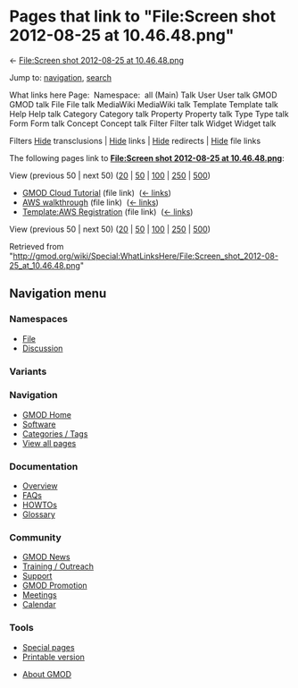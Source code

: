 <div id="mw-page-base" class="noprint">

</div>

<div id="mw-head-base" class="noprint">

</div>

<div id="content" class="mw-body" role="main">

<span id="top"></span>

<div id="mw-js-message" style="display:none;">

</div>



# <span dir="auto">Pages that link to "File:Screen shot 2012-08-25 at 10.46.48.png"</span>

<div id="bodyContent">

<div id="contentSub">

← [File:Screen shot 2012-08-25 at
10.46.48.png](/wiki/File:Screen_shot_2012-08-25_at_10.46.48.png "File:Screen shot 2012-08-25 at 10.46.48.png")

</div>

<div id="jump-to-nav" class="mw-jump">

Jump to: [navigation](#mw-navigation), [search](#p-search)

</div>

<div id="mw-content-text">

What links here Page:  Namespace:  all (Main) Talk User User talk GMOD
GMOD talk File File talk MediaWiki MediaWiki talk Template Template talk
Help Help talk Category Category talk Property Property talk Type Type
talk Form Form talk Concept Concept talk Filter Filter talk Widget
Widget talk

Filters
[Hide](/mediawiki/index.php?title=Special:WhatLinksHere/File:Screen_shot_2012-08-25_at_10.46.48.png&hidetrans=1 "Special:WhatLinksHere/File:Screen shot 2012-08-25 at 10.46.48.png")
transclusions \|
[Hide](/mediawiki/index.php?title=Special:WhatLinksHere/File:Screen_shot_2012-08-25_at_10.46.48.png&hidelinks=1 "Special:WhatLinksHere/File:Screen shot 2012-08-25 at 10.46.48.png")
links \|
[Hide](/mediawiki/index.php?title=Special:WhatLinksHere/File:Screen_shot_2012-08-25_at_10.46.48.png&hideredirs=1 "Special:WhatLinksHere/File:Screen shot 2012-08-25 at 10.46.48.png")
redirects \|
[Hide](/mediawiki/index.php?title=Special:WhatLinksHere/File:Screen_shot_2012-08-25_at_10.46.48.png&hideimages=1 "Special:WhatLinksHere/File:Screen shot 2012-08-25 at 10.46.48.png")
file links

The following pages link to **[File:Screen shot 2012-08-25 at
10.46.48.png](/wiki/File:Screen_shot_2012-08-25_at_10.46.48.png "File:Screen shot 2012-08-25 at 10.46.48.png")**:

View (previous 50 \| next 50)
([20](/mediawiki/index.php?title=Special:WhatLinksHere/File:Screen_shot_2012-08-25_at_10.46.48.png&limit=20 "Special:WhatLinksHere/File:Screen shot 2012-08-25 at 10.46.48.png")
\|
[50](/mediawiki/index.php?title=Special:WhatLinksHere/File:Screen_shot_2012-08-25_at_10.46.48.png&limit=50 "Special:WhatLinksHere/File:Screen shot 2012-08-25 at 10.46.48.png")
\|
[100](/mediawiki/index.php?title=Special:WhatLinksHere/File:Screen_shot_2012-08-25_at_10.46.48.png&limit=100 "Special:WhatLinksHere/File:Screen shot 2012-08-25 at 10.46.48.png")
\|
[250](/mediawiki/index.php?title=Special:WhatLinksHere/File:Screen_shot_2012-08-25_at_10.46.48.png&limit=250 "Special:WhatLinksHere/File:Screen shot 2012-08-25 at 10.46.48.png")
\|
[500](/mediawiki/index.php?title=Special:WhatLinksHere/File:Screen_shot_2012-08-25_at_10.46.48.png&limit=500 "Special:WhatLinksHere/File:Screen shot 2012-08-25 at 10.46.48.png"))

- [GMOD Cloud Tutorial](/wiki/GMOD_Cloud_Tutorial "GMOD Cloud Tutorial")
  (file link) ‎ <span class="mw-whatlinkshere-tools">([←
  links](/mediawiki/index.php?title=Special:WhatLinksHere&target=GMOD+Cloud+Tutorial "Special:WhatLinksHere"))</span>
- [AWS walkthrough](/wiki/AWS_walkthrough "AWS walkthrough") (file link)
  ‎ <span class="mw-whatlinkshere-tools">([←
  links](/mediawiki/index.php?title=Special:WhatLinksHere&target=AWS+walkthrough "Special:WhatLinksHere"))</span>
- [Template:AWS
  Registration](/wiki/Template:AWS_Registration "Template:AWS Registration")
  (file link) ‎ <span class="mw-whatlinkshere-tools">([←
  links](/mediawiki/index.php?title=Special:WhatLinksHere&target=Template%3AAWS+Registration "Special:WhatLinksHere"))</span>

View (previous 50 \| next 50)
([20](/mediawiki/index.php?title=Special:WhatLinksHere/File:Screen_shot_2012-08-25_at_10.46.48.png&limit=20 "Special:WhatLinksHere/File:Screen shot 2012-08-25 at 10.46.48.png")
\|
[50](/mediawiki/index.php?title=Special:WhatLinksHere/File:Screen_shot_2012-08-25_at_10.46.48.png&limit=50 "Special:WhatLinksHere/File:Screen shot 2012-08-25 at 10.46.48.png")
\|
[100](/mediawiki/index.php?title=Special:WhatLinksHere/File:Screen_shot_2012-08-25_at_10.46.48.png&limit=100 "Special:WhatLinksHere/File:Screen shot 2012-08-25 at 10.46.48.png")
\|
[250](/mediawiki/index.php?title=Special:WhatLinksHere/File:Screen_shot_2012-08-25_at_10.46.48.png&limit=250 "Special:WhatLinksHere/File:Screen shot 2012-08-25 at 10.46.48.png")
\|
[500](/mediawiki/index.php?title=Special:WhatLinksHere/File:Screen_shot_2012-08-25_at_10.46.48.png&limit=500 "Special:WhatLinksHere/File:Screen shot 2012-08-25 at 10.46.48.png"))

</div>

<div class="printfooter">

Retrieved from
"<http://gmod.org/wiki/Special:WhatLinksHere/File:Screen_shot_2012-08-25_at_10.46.48.png>"

</div>

<div id="catlinks" class="catlinks catlinks-allhidden">

</div>

<div class="visualClear">

</div>

</div>

</div>

<div id="mw-navigation">

## Navigation menu

<div id="mw-head">



<div id="left-navigation">

<div id="p-namespaces" class="vectorTabs" role="navigation"
aria-labelledby="p-namespaces-label">

### Namespaces

- <span id="ca-nstab-image"><a href="/wiki/File:Screen_shot_2012-08-25_at_10.46.48.png"
  accesskey="c" title="View the file page [c]">File</a></span>
- <span id="ca-talk"><a
  href="/mediawiki/index.php?title=File_talk:Screen_shot_2012-08-25_at_10.46.48.png&amp;action=edit&amp;redlink=1"
  accesskey="t"
  title="Discussion about the content page [t]">Discussion</a></span>

</div>

<div id="p-variants" class="vectorMenu emptyPortlet" role="navigation"
aria-labelledby="p-variants-label">

### 

### Variants[](#)

<div class="menu">

</div>

</div>

</div>





</div>

</div>

</div>

<div id="mw-panel">

<div id="p-logo" role="banner">

<a href="/wiki/Main_Page"
style="background-image: url(http://gmod.org/images/GMOD-cogs.png);"
title="Visit the main page"></a>

</div>

<div id="p-Navigation" class="portal" role="navigation"
aria-labelledby="p-Navigation-label">

### Navigation

<div class="body">

- <span id="n-GMOD-Home">[GMOD Home](/wiki/Main_Page)</span>
- <span id="n-Software">[Software](/wiki/GMOD_Components)</span>
- <span id="n-Categories-.2F-Tags">[Categories /
  Tags](/wiki/Categories)</span>
- <span id="n-View-all-pages">[View all
  pages](/wiki/Special:AllPages)</span>

</div>

</div>

<div id="p-Documentation" class="portal" role="navigation"
aria-labelledby="p-Documentation-label">

### Documentation

<div class="body">

- <span id="n-Overview">[Overview](/wiki/Overview)</span>
- <span id="n-FAQs">[FAQs](/wiki/Category:FAQ)</span>
- <span id="n-HOWTOs">[HOWTOs](/wiki/Category:HOWTO)</span>
- <span id="n-Glossary">[Glossary](/wiki/Glossary)</span>

</div>

</div>

<div id="p-Community" class="portal" role="navigation"
aria-labelledby="p-Community-label">

### Community

<div class="body">

- <span id="n-GMOD-News">[GMOD News](/wiki/GMOD_News)</span>
- <span id="n-Training-.2F-Outreach">[Training /
  Outreach](/wiki/Training_and_Outreach)</span>
- <span id="n-Support">[Support](/wiki/Support)</span>
- <span id="n-GMOD-Promotion">[GMOD
  Promotion](/wiki/GMOD_Promotion)</span>
- <span id="n-Meetings">[Meetings](/wiki/Meetings)</span>
- <span id="n-Calendar">[Calendar](/wiki/Calendar)</span>

</div>

</div>

<div id="p-tb" class="portal" role="navigation"
aria-labelledby="p-tb-label">

### Tools

<div class="body">

- <span id="t-specialpages"><a href="/wiki/Special:SpecialPages" accesskey="q"
  title="A list of all special pages [q]">Special pages</a></span>
- <span id="t-print"><a
  href="/mediawiki/index.php?title=Special:WhatLinksHere/File:Screen_shot_2012-08-25_at_10.46.48.png&amp;printable=yes"
  rel="alternate" accesskey="p"
  title="Printable version of this page [p]">Printable version</a></span>

</div>

</div>

</div>

</div>

<div id="footer" role="contentinfo">

- <span id="footer-places-about">[About
  GMOD](/wiki/GMOD:About "GMOD:About")</span>

<!-- -->






</div>
